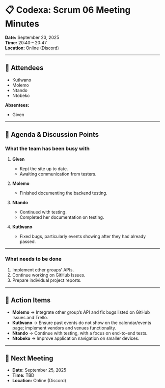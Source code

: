 # 📋 Codexa: Scrum 06 Meeting Minutes

**Date:** September 23, 2025  
**Time:** 20:40 – 20:47  
**Location:** Online (Discord)  

---

## 👥 Attendees
- Kutlwano  
- Molemo  
- Ntando  
- Ntobeko  

**Absentees:**  
- Given  

---

## 📝 Agenda & Discussion Points

### What the team has been busy with
1. **Given**  
   - Kept the site up to date.  
   - Awaiting communication from testers.  

2. **Molemo**  
   - Finished documenting the backend testing.  

3. **Ntando**  
   - Continued with testing.  
   - Completed her documentation on testing.  

4. **Kutlwano**  
   - Fixed bugs, particularly events showing after they had already passed.  

---

### What needs to be done
1. Implement other groups’ APIs.  
2. Continue working on GitHub Issues.  
3. Prepare individual project reports.  

---

## 👤 Action Items
- **Molemo** → Integrate other group’s API and fix bugs listed on GitHub Issues and Trello.  
- **Kutlwano** → Ensure past events do not show on the calendar/events page; implement vendors and venues functionality.  
- **Ntando** → Continue with testing, with a focus on end-to-end tests.  
- **Ntobeko** → Improve application navigation on smaller devices.  

---

## 📅 Next Meeting
- **Date:** September 25, 2025  
- **Time:** TBD  
- **Location:** Online (Discord)  

